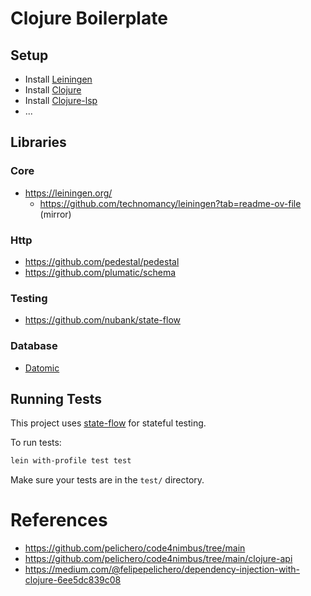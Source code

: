 # Clojure Boilerplate

## Setup

- Install [Leiningen](https://leiningen.org/)
- Install [Clojure](https://clojure.org/guides/getting_started)
- Install [Clojure-lsp](https://clojure-lsp.github.io/clojure-lsp/installation/)
- ...

## Libraries

### Core
- https://leiningen.org/
  - https://github.com/technomancy/leiningen?tab=readme-ov-file (mirror)

### Http
- https://github.com/pedestal/pedestal
- https://github.com/plumatic/schema

### Testing
- https://github.com/nubank/state-flow

### Database
- [Datomic](https://github.com/omariosouto/nunos-study/tree/7b3f9c6fff7efa11fa83aac3e194455e5e8b4035/101/database)

## Running Tests

This project uses [state-flow](https://github.com/nubank/state-flow) for stateful testing.

To run tests:

```bash
lein with-profile test test
```

Make sure your tests are in the `test/` directory.

# References
- https://github.com/pelichero/code4nimbus/tree/main
- https://github.com/pelichero/code4nimbus/tree/main/clojure-api
- https://medium.com/@felipepelichero/dependency-injection-with-clojure-6ee5dc839c08